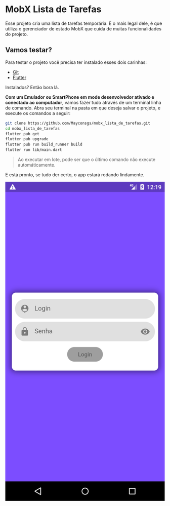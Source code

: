 # MobX Lista de Tarefas

Esse projeto cria uma lista de tarefas temporária. E o mais legal dele, é que utiliza o gerenciador de estado MobX que cuida de muitas funcionalidades do projeto.

## Vamos testar?

Para testar o projeto você precisa ter instalado esses dois carinhas:

- [Git](https://git-scm.com)
- [Flutter](https://flutter.dev)

Instalados? Então bora lá.

**Com um Emulador ou SmartPhone em mode desenvolvedor ativado e conectado ao computador**, vamos fazer tudo através de um terminal linha de comando. Abra seu terminal na pasta em que deseja salvar o projeto, e execute os comandos a seguir:

```sh
git clone https://github.com/Mayconsgs/mobx_lista_de_tarefas.git
cd mobx_lista_de_tarefas
flutter pub get
flutter pub upgrade
flutter pub run build_runner build
flutter run lib/main.dart
```

> Ao executar em lote, pode ser que o último comando não execute automáticamente.

E está pronto, se tudo der certo, o app estará rodando lindamente.

!["App"](https://github.com/Mayconsgs/mobx_lista_de_tarefas/raw/master/images/Screenshot_1613571542.png)
